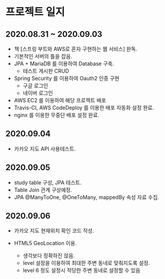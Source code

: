# 프로젝트 일지

## 2020.08.31 ~ 2020.09.03

* 책 [스프링 부트와 AWS로 혼자 구현하는 웹 서비스] 완독.
* 기본적인 서버의 틀을 잡음.
* JPA + MariaDB 를 이용하여 Database 구축.
  * 테스트 게시판 CRUD
* Spring Security 를 이용하여 Oauth2 인증 구현
  * 구글 로그인
  * 네이버 로그인
* AWS EC2 를 이용하여 해당 프로젝트 배포
* Travis-CI, AWS CodeDeploy 를 이용한 배포 자동화 설정 완료.
* nginx 를 이용한 무중단 배포 설정 완료.



## 2020.09.04

* 카카오 지도 API 사용테스트.



## 2020.09.05

* study table 구성, JPA 테스트.
* Table Join 관계 구상예정.
* JPA @ManyToOne, @OneToMany, mappedBy 속성 자료 수집.



## 2020.09.06

* 카카오 지도 현재위치 확인 코드 작성.

* HTML5 GeoLocation 이용.

  * 생각보다 정확하진 않음.
  * level 설정을 이용하여 최대한 주변 동네로 맞춰지도록 설정.
  * level 6 정도 설정시 적당한 주변 동네로 설정할 수 있음

  